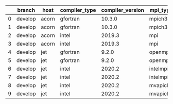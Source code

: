 |    | branch   | host   | compiler_type   | compiler_version   | mpi_type   | mpi_version   | o_g   | os    | unit_pass   | unit_fail   | system_pass   | system_fail   | example_pass   | example_fail   |   nuopc_pass |   nuopc_fail | build_passed   |
|----|----------|--------|-----------------|--------------------|------------|---------------|-------|-------|-------------|-------------|---------------|---------------|----------------|----------------|--------------|--------------|----------------|
|  0 | develop  | acorn  | gfortran        | 10.3.0             | mpich3     | 8.1.7         | O     | Linux | fail        | fail        | fail          | fail          | fail           | fail           |           50 |            0 | True           |
|  1 | develop  | acorn  | gfortran        | 10.3.0             | mpich3     | 8.1.7         | g     | Linux | fail        | fail        | fail          | fail          | fail           | fail           |           50 |            0 | True           |
|  2 | develop  | acorn  | intel           | 2019.3             | mpi        | 8.1.7         | O     | Linux | fail        | fail        | fail          | fail          | fail           | fail           |           50 |            0 | True           |
|  3 | develop  | acorn  | intel           | 2019.3             | mpi        | 8.1.7         | g     | Linux | fail        | fail        | fail          | fail          | fail           | fail           |           50 |            0 | True           |
|  4 | develop  | jet    | gfortran        | 9.2.0              | openmpi    | 3.1.4         | O     | Linux | fail        | fail        | fail          | fail          | fail           | fail           |           50 |            0 | True           |
|  5 | develop  | jet    | gfortran        | 9.2.0              | openmpi    | 3.1.4         | g     | Linux | fail        | fail        | fail          | fail          | fail           | fail           |           50 |            0 | True           |
|  6 | develop  | jet    | intel           | 2020.2             | intelmpi   | 2020.2        | O     | Linux | fail        | fail        | fail          | fail          | fail           | fail           |           50 |            0 | True           |
|  7 | develop  | jet    | intel           | 2020.2             | intelmpi   | 2020.2        | g     | Linux | fail        | fail        | fail          | fail          | fail           | fail           |           50 |            0 | True           |
|  8 | develop  | jet    | intel           | 2020.2             | mvapich2   | 2.3           | O     | Linux | fail        | fail        | fail          | fail          | fail           | fail           |           44 |            6 | True           |
|  9 | develop  | jet    | intel           | 2020.2             | mvapich2   | 2.3           | g     | Linux | fail        | fail        | fail          | fail          | fail           | fail           |           44 |            6 | True           |